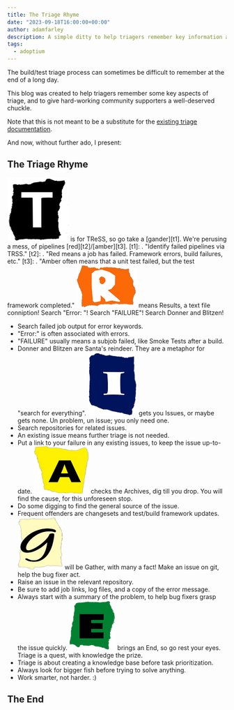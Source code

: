```yaml
---
title: The Triage Rhyme
date: "2023-09-18T16:00:00+00:00"
author: adamfarley
description: A simple ditty to help triagers remember key information about the triage process.
tags:
  - adoptium
---
```


The build/test triage process can sometimes be difficult to remember at the end of a long day.

This blog was created to help triagers remember some key aspects of triage, and to give hard-working community supporters a well-deserved chuckle.

Note that this is not meant to be a substitute for the [existing triage documentation](https://github.com/adoptium/aqa-tests/blob/master/doc/Triage.md).

And now, without further ado, I present:

## The Triage Rhyme

![T](T.png) is for TReSS, so go take a [gander][t1]. We're perusing a mess, of pipelines [red][t2]/[amber][t3].
[t1]: . "Identify failed pipelines via TRSS."
[t2]: . "Red means a job has failed. Framework errors, build failures, etc."
[t3]: . "Amber often means that a unit test failed, but the test framework completed."
![R](R.png) means Results, a text file conniption! Search "Error: "! Search "FAILURE"! Search Donner and Blitzen!
- Search failed job output for error keywords.
- "Error:" is often associated with errors.
- "FAILURE" usually means a subjob failed, like Smoke Tests after a build.
- Donner and Blitzen are Santa's reindeer. They are a metaphor for "search for everything".
![I](I.png) gets you Issues, or maybe gets none. Un problem, un issue; you only need one.
- Search repositories for related issues.
- An existing issue means further triage is not needed.
- Put a link to your failure in any existing issues, to keep the issue up-to-date.
![A](A.png) checks the Archives, dig till you drop. You will find the cause, for this unforeseen stop.
- Do some digging to find the general source of the issue.
- Frequent offenders are changesets and test/build framework updates.
![G](G.png) will be Gather, with many a fact! Make an issue on git, help the bug fixer act.
- Raise an issue in the relevant repository.
- Be sure to add job links, log files, and a copy of the error message.
- Always start with a summary of the problem, to help bug fixers grasp the issue quickly.
![E](E.png) brings an End, so go rest your eyes. Triage is a quest, with knowledge the prize.
- Triage is about creating a knowledge base before task prioritization.
- Always look for bigger fish before trying to solve anything.
- Work smarter, not harder. :)

## The End

